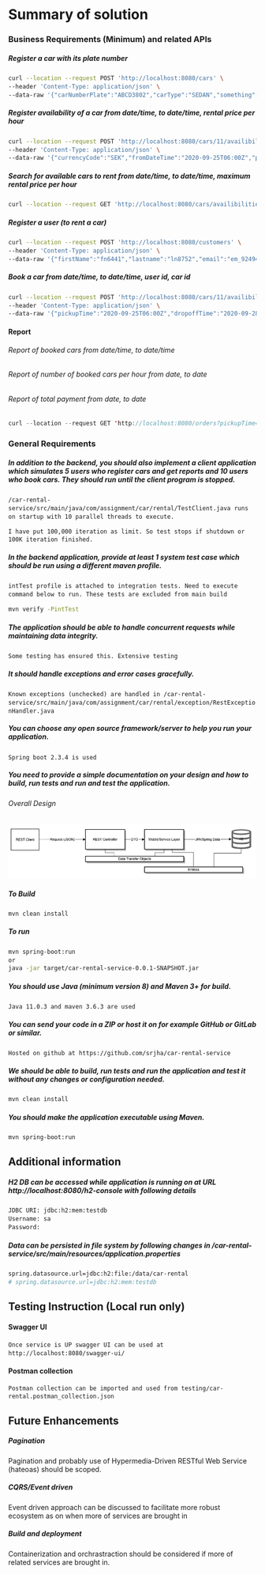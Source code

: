 # Summary of solution
### Business Requirements (Minimum)  and related APIs
##### Register a car with its plate number
```sh
curl --location --request POST 'http://localhost:8080/cars' \
--header 'Content-Type: application/json' \
--data-raw '{"carNumberPlate":"ABCD3802","carType":"SEDAN","something":10}'
```
##### Register availability of a car from date/time, to date/time, rental price per hour
```sh
curl --location --request POST 'http://localhost:8080/cars/11/availibilities' \
--header 'Content-Type: application/json' \
--data-raw '{"currencyCode":"SEK","fromDateTime":"2020-09-25T06:00Z","perHourRate":4,"toDateTime":"2020-09-28T06:00Z"}'
```
##### Search for available cars to rent from date/time, to date/time, maximum rental price per hour
```sh
curl --location --request GET 'http://localhost:8080/cars/availibilities?fromDateTime=2020-09-27T06:00Z&perHourRate=10000000&toDateTime=2020-09-28T06:00Z'
```
##### Register a user (to rent a car)
```sh
curl --location --request POST 'http://localhost:8080/customers' \
--header 'Content-Type: application/json' \
--data-raw '{"firstName":"fn6441","lastname":"ln8752","email":"em_92494@assignment-xyz.com"}'
```
##### Book a car from date/time, to date/time, user id, car id
```sh
curl --location --request POST 'http://localhost:8080/cars/11/availibilities/11/order?custId=11' \
--header 'Content-Type: application/json' \
--data-raw '{"pickupTime":"2020-09-25T06:00Z","dropoffTime":"2020-09-28T06:00Z"}'
```
#### Report
###### Report of booked cars from date/time, to date/time
###### Report of number of booked cars per hour from date, to date
###### Report of total payment from date, to date
```java
curl --location --request GET 'http://localhost:8080/orders?pickupTime=2020-09-27T06:00Z&dropoffTime=2020-09-28T06:00Z'
```

### General Requirements
##### In addition to the backend, you should also implement a client application which simulates 5 users who register cars and get reports and 10 users who book cars. They should run until the client program is stopped.
`/car-rental-service/src/main/java/com/assignment/car/rental/TestClient.java runs on startup with 10 parallel threads to execute.`
```
I have put 100,000 iteration as limit. So test stops if shutdown or 100K iteration finished.
```
##### In the backend application, provide at least 1 system test case which should be run using a different maven profile.
`intTest profile is attached to integration tests. Need to execute command below to run. These tests are excluded from main build`

```sh
mvn verify -PintTest
```
##### The application should be able to handle concurrent requests while maintaining data integrity.
`Some testing has ensured this. Extensive testing`
##### It should handle exceptions and error cases gracefully.
`Known exceptions (unchecked) are handled in /car-rental-service/src/main/java/com/assignment/car/rental/exception/RestExceptionHandler.java`
##### You can choose any open source framework/server to help you run your application.
`Spring boot 2.3.4 is used`
##### You need to provide a simple documentation on your design and how to build, run tests and run and test the application.
###### Overall Design
![Car Rental Application ](design/overview.png "Car Rental")
##### To Build
```sh
mvn clean install
```
##### To run
```sh
mvn spring-boot:run 
or
java -jar target/car-rental-service-0.0.1-SNAPSHOT.jar
```
##### You should use Java (minimum version 8) and Maven 3+ for build.
`Java 11.0.3 and maven 3.6.3 are used`
##### You can send your code in a ZIP or host it on for example GitHub or GitLab or similar.
`Hosted on github at https://github.com/srjha/car-rental-service`
##### We should be able to build, run tests and run the application and test it without any changes or configuration needed.
```sh
mvn clean install
```
##### You should make the application executable using Maven.
```sh
mvn spring-boot:run 
```

## Additional information

##### H2 DB can be accessed while application is running on at URL http://localhost:8080/h2-console with following details
```sh
JDBC URI: jdbc:h2:mem:testdb
Username: sa
Password:
```
##### Data can be persisted in file system by following changes in /car-rental-service/src/main/resources/application.properties
```sh 
spring.datasource.url=jdbc:h2:file:/data/car-rental  
# spring.datasource.url=jdbc:h2:mem:testdb
```

## Testing Instruction (Local run only)
#### Swagger UI
`Once service is UP swagger UI can be used at http://localhost:8080/swagger-ui/`

#### Postman collection
```
Postman collection can be imported and used from testing/car-rental.postman_collection.json
```


## Future Enhancements
##### Pagination
Pagination and probably use of Hypermedia-Driven RESTful Web Service (hateoas) should be scoped.
##### CQRS/Event driven
Event driven approach can be discussed to facilitate more robust ecosystem as on when more of services are brought in
##### Build and deployment
Containerization and orchrastraction should be considered if more of related services are brought in.